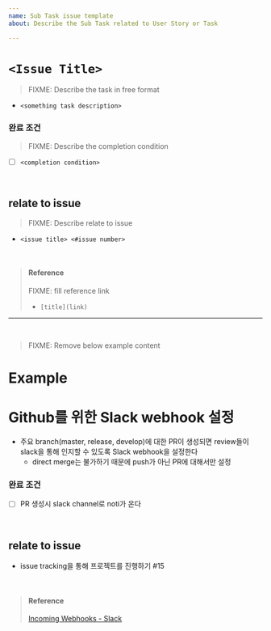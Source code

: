 ```yaml
---
name: Sub Task issue template
about: Describe the Sub Task related to User Story or Task

---
```


# `<Issue Title>`

> FIXME: Describe the task in free format
* `<something task description>`

### 완료 조건
> FIXME: Describe the completion condition
- [ ] `<completion condition>`

<br> 

## relate to issue
> FIXME: Describe relate to issue
* `<issue title> <#issue number>`

<br>

> #### Reference
> FIXME: fill reference link
> * `[title](link)`

---

<br>

> FIXME: Remove below example content
# Example

# Github를 위한 Slack webhook 설정
* 주요 branch(master, release, develop)에 대한 PR이 생성되면 review들이 slack을 통해 인지할 수 있도록 Slack webhook을 설정한다
  * direct merge는 불가하기 때문에 push가 아닌 PR에 대해서만 설정

### 완료 조건
- [ ] PR 생성시 slack channel로 noti가 온다

<br> 

## relate to issue
* issue tracking을 통해 프로젝트를 진행하기 #15

<br>

> #### Reference
> [Incoming Webhooks - Slack](https://api.slack.com/incoming-webhooks)
